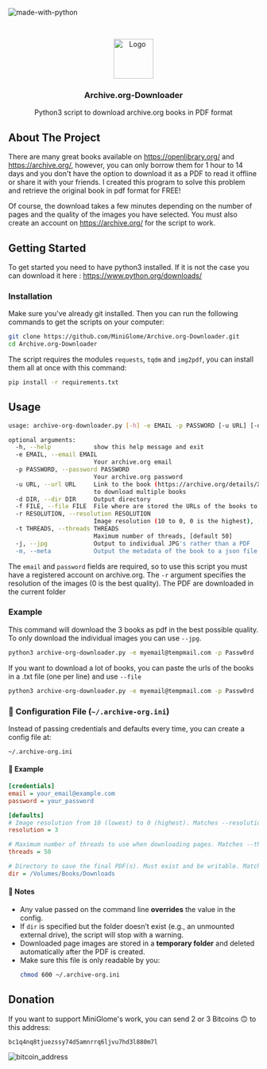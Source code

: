 ![made-with-python](https://img.shields.io/badge/Made%20with-Python3-brightgreen)

<!-- LOGO -->
<br />
<p align="center">
  <img src="https://user-images.githubusercontent.com/54740007/108192715-e5958c80-7114-11eb-8240-e884895bb45f.png" alt="Logo" width="80" height="80">

  <h3 align="center">Archive.org-Downloader</h3>

  <p align="center">
    Python3 script to download archive.org books in PDF format
    <br />
    </p>
</p>

## About The Project

There are many great books available on https://openlibrary.org/ and https://archive.org/, however, you can only borrow them for 1 hour to 14 days and you don't have the option to download it as a PDF to read it offline or share it with your friends. I created this program to solve this problem and retrieve the original book in pdf format for FREE!

Of course, the download takes a few minutes depending on the number of pages and the quality of the images you have selected. You must also create an account on https://archive.org/ for the script to work.

## Getting Started

To get started you need to have python3 installed. If it is not the case you can download it here : https://www.python.org/downloads/

### Installation

Make sure you've already git installed. Then you can run the following commands to get the scripts on your computer:

```sh
git clone https://github.com/MiniGlome/Archive.org-Downloader.git
cd Archive.org-Downloader
```

The script requires the modules `requests`, `tqdm` and `img2pdf`, you can install them all at once with this command:

```sh
pip install -r requirements.txt
```

## Usage

```sh
usage: archive-org-downloader.py [-h] -e EMAIL -p PASSWORD [-u URL] [-d DIR] [-f FILE] [-r RESOLUTION] [-t THREADS] [-j]

optional arguments:
  -h, --help            show this help message and exit
  -e EMAIL, --email EMAIL
                        Your archive.org email
  -p PASSWORD, --password PASSWORD
                        Your archive.org password
  -u URL, --url URL     Link to the book (https://archive.org/details/XXXX). You can use this argument several times
                        to download multiple books
  -d DIR, --dir DIR     Output directory
  -f FILE, --file FILE  File where are stored the URLs of the books to download
  -r RESOLUTION, --resolution RESOLUTION
                        Image resolution (10 to 0, 0 is the highest), [default 3]
  -t THREADS, --threads THREADS
                        Maximum number of threads, [default 50]
  -j, --jpg             Output to individual JPG's rather than a PDF
  -m, --meta            Output the metadata of the book to a json file
```

The `email` and `password` fields are required, so to use this script you must have a registered account on archive.org.
The `-r` argument specifies the resolution of the images (0 is the best quality).
The PDF are downloaded in the current folder

### Example

This command will download the 3 books as pdf in the best possible quality. To only download the individual images you can use `--jpg`.

```sh
python3 archive-org-downloader.py -e myemail@tempmail.com -p Passw0rd -r 0 -u https://archive.org/details/IntermediatePython -u https://archive.org/details/horrorgamispooky0000bidd_m7r1 -u https://archive.org/details/elblabladelosge00gaut
```

If you want to download a lot of books, you can paste the urls of the books in a .txt file (one per line) and use `--file`

```sh
python3 archive-org-downloader.py -e myemail@tempmail.com -p Passw0rd --file books_to_download.txt
```

### 🔧 Configuration File (`~/.archive-org.ini`)

Instead of passing credentials and defaults every time, you can create a config file at:

```
~/.archive-org.ini
```

#### 📄 Example

```ini
[credentials]
email = your_email@example.com
password = your_password

[defaults]
# Image resolution from 10 (lowest) to 0 (highest). Matches --resolution
resolution = 3

# Maximum number of threads to use when downloading pages. Matches --threads
threads = 50

# Directory to save the final PDF(s). Must exist and be writable. Matches --dir
dir = /Volumes/Books/Downloads
```

#### 🧠 Notes

- Any value passed on the command line **overrides** the value in the config.
- If `dir` is specified but the folder doesn’t exist (e.g., an unmounted external drive), the script will stop with a warning.
- Downloaded page images are stored in a **temporary folder** and deleted automatically after the PDF is created.
- Make sure this file is only readable by you:
  ```sh
  chmod 600 ~/.archive-org.ini
  ```

## Donation

If you want to support MiniGlome's work, you can send 2 or 3 Bitcoins 🙃 to this address:

```
bc1q4nq8tjuezssy74d5amnrrq6ljvu7hd3l880m7l
```

![bitcoin_address](https://user-images.githubusercontent.com/54740007/169100171-1061c7a0-207e-459b-84de-2d6bb93b0f38.png)
